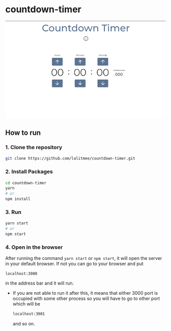 # countdown-timer

![countdown-timer](public/countdown-timer.png?raw=true 'Countdown Timer')

## How to run

### 1. Clone the repository

```bash
git clone https://github.com/lalitmee/countdown-timer.git
```

### 2. Install Packages

```bash
cd countdown-timer
yarn
# or
npm install
```

### 3. Run

```bash
yarn start
# or
npm start

```

### 4. Open in the browser

After running the command `yarn start` or `npm start`, it will open the server in your default
browser. If not you can go to your browser and put

```
localhost:3000
```

in the address bar and it will run.

- If you are not able to run it after this, it means that either 3000 port is occupied with some
  other process so you will have to go to other port which will be
  ```bash
  localhost:3001
  ```
  and so on.
